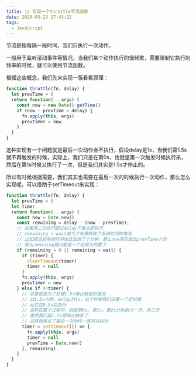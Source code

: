 ```yaml
---
title: js 实现一个throttle节流函数
date: 2020-05-23 17:43:22
tags:
  - JavaScript
---
```


节流是指每隔一段时间，我们只执行一次动作。

一般用于监听滚动事件等情况。当我们某个动作执行的很频繁，需要限制它执行的频率的时候，就可以使用节流函数。

根据这些概念，我们先来实现一版看看原理：
```javascript
function throttle(fn, delay) {
  let prevTime = 0
  return function(...args) {
    const now = new Date().getTime()
    if (now - prevTime > delay) {
      fn.apply(this, args)
      prevTimer = now
    }
  }
}
```

这种实现有一个问题就是最后一次动作会不执行，假设delay是1s，当我们第1.5s就不再触发的时候，实际上，我们只是在第0s，也就是第一次触发时候执行来，然后在第1s时候又执行了一次，但是我们其实是1.5s才停止的。

所以有时候根据需要，我们其实也需要在最后一次的时候执行一次动作，那么怎么实现呢，可以借助于setTimeout来实现：
```javascript
function throttle(fn, delay) {
  let prevTime = 0
  let timer
  return function(...args) {
    const now = Date.now()
    const remaining = delay - (now - prevTime);
    // 如果第二次执行超过delay了就立即执行
    // remaining > wait是为了处理修改了系统时间的情况
    // 比如把当前系统时间往过去调了十分钟，那么now其实是比prevTime小的
    // 那么remaning就可能是一个比较大的数了
    if (remaining > 0 || remaining > wait) {
      if (timer) {
        clearTimeout(timer)
        timer = null
      }
      fn.apply(this, args)
      prevTimer = now
    } else if (!timer) {
      // 这里就是为了处理1.5s停止触发的情况
      // 以1.5s为例，delay为1s，这个时候我们设置一个定时器
      // 让它在0.5s后执行
      // 这样在整个过程中，就是第0s, 第1s，第2s分别执行一次，共三次
      // 虽然我们是1.5s就停止触发了
      // 这样就保证了最后一次动作一直可以执行
      timer = setTimeout(() => {
        fn.apply(this, args)
        timer = null
        prevTime = Date.now()
      }, remaining)
    }
  }
}
```